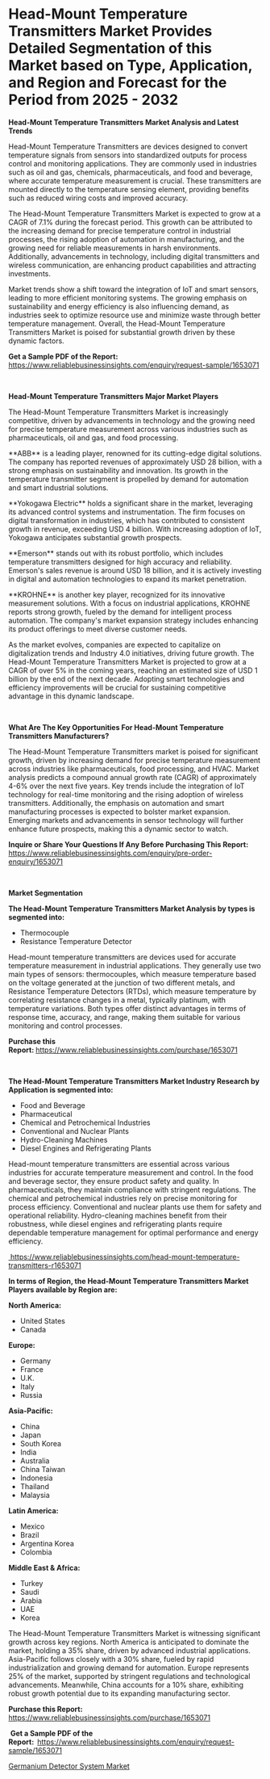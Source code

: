 <p><h1>Head-Mount Temperature Transmitters Market Provides Detailed Segmentation of this Market based on Type, Application, and Region and Forecast for the Period from 2025 - 2032</h1></p><p><strong>Head-Mount Temperature Transmitters Market Analysis and Latest Trends</strong></p>
<p><p>Head-Mount Temperature Transmitters are devices designed to convert temperature signals from sensors into standardized outputs for process control and monitoring applications. They are commonly used in industries such as oil and gas, chemicals, pharmaceuticals, and food and beverage, where accurate temperature measurement is crucial. These transmitters are mounted directly to the temperature sensing element, providing benefits such as reduced wiring costs and improved accuracy.</p><p>The Head-Mount Temperature Transmitters Market is expected to grow at a CAGR of 7.1% during the forecast period. This growth can be attributed to the increasing demand for precise temperature control in industrial processes, the rising adoption of automation in manufacturing, and the growing need for reliable measurements in harsh environments. Additionally, advancements in technology, including digital transmitters and wireless communication, are enhancing product capabilities and attracting investments.</p><p>Market trends show a shift toward the integration of IoT and smart sensors, leading to more efficient monitoring systems. The growing emphasis on sustainability and energy efficiency is also influencing demand, as industries seek to optimize resource use and minimize waste through better temperature management. Overall, the Head-Mount Temperature Transmitters Market is poised for substantial growth driven by these dynamic factors.</p></p>
<p><strong>Get a Sample PDF of the Report:&nbsp;</strong> <a href="https://www.reliablebusinessinsights.com/enquiry/request-sample/1653071?utm_campaign=2317&utm_medium=2&utm_source=Github&utm_content=ia&utm_term=12022025&utm_id=head-mount-temperature-transmitters">https://www.reliablebusinessinsights.com/enquiry/request-sample/1653071</a></p>
<p>&nbsp;</p>
<p><strong>Head-Mount Temperature Transmitters Major Market Players</strong></p>
<p><p>The Head-Mount Temperature Transmitters Market is increasingly competitive, driven by advancements in technology and the growing need for precise temperature measurement across various industries such as pharmaceuticals, oil and gas, and food processing.</p><p>**ABB** is a leading player, renowned for its cutting-edge digital solutions. The company has reported revenues of approximately USD 28 billion, with a strong emphasis on sustainability and innovation. Its growth in the temperature transmitter segment is propelled by demand for automation and smart industrial solutions.</p><p>**Yokogawa Electric** holds a significant share in the market, leveraging its advanced control systems and instrumentation. The firm focuses on digital transformation in industries, which has contributed to consistent growth in revenue, exceeding USD 4 billion. With increasing adoption of IoT, Yokogawa anticipates substantial growth prospects.</p><p>**Emerson** stands out with its robust portfolio, which includes temperature transmitters designed for high accuracy and reliability. Emerson's sales revenue is around USD 18 billion, and it is actively investing in digital and automation technologies to expand its market penetration.</p><p>**KROHNE** is another key player, recognized for its innovative measurement solutions. With a focus on industrial applications, KROHNE reports strong growth, fueled by the demand for intelligent process automation. The company's market expansion strategy includes enhancing its product offerings to meet diverse customer needs.</p><p>As the market evolves, companies are expected to capitalize on digitalization trends and Industry 4.0 initiatives, driving future growth. The Head-Mount Temperature Transmitters Market is projected to grow at a CAGR of over 5% in the coming years, reaching an estimated size of USD 1 billion by the end of the next decade. Adopting smart technologies and efficiency improvements will be crucial for sustaining competitive advantage in this dynamic landscape.</p></p>
<p>&nbsp;</p>
<p><strong>What Are The Key Opportunities For Head-Mount Temperature Transmitters Manufacturers?</strong></p>
<p><p>The Head-Mount Temperature Transmitters market is poised for significant growth, driven by increasing demand for precise temperature measurement across industries like pharmaceuticals, food processing, and HVAC. Market analysis predicts a compound annual growth rate (CAGR) of approximately 4-6% over the next five years. Key trends include the integration of IoT technology for real-time monitoring and the rising adoption of wireless transmitters. Additionally, the emphasis on automation and smart manufacturing processes is expected to bolster market expansion. Emerging markets and advancements in sensor technology will further enhance future prospects, making this a dynamic sector to watch.</p></p>
<p><strong>Inquire or Share Your Questions If Any Before Purchasing This Report:</strong> <a href="https://www.reliablebusinessinsights.com/enquiry/pre-order-enquiry/1653071?utm_campaign=2317&utm_medium=2&utm_source=Github&utm_content=ia&utm_term=12022025&utm_id=head-mount-temperature-transmitters">https://www.reliablebusinessinsights.com/enquiry/pre-order-enquiry/1653071</a></p>
<p>&nbsp;</p>
<p><strong>Market Segmentation</strong></p>
<p><strong>The Head-Mount Temperature Transmitters Market Analysis by types is segmented into:</strong></p>
<p><ul><li>Thermocouple</li><li>Resistance Temperature Detector</li></ul></p>
<p><p>Head-mount temperature transmitters are devices used for accurate temperature measurement in industrial applications. They generally use two main types of sensors: thermocouples, which measure temperature based on the voltage generated at the junction of two different metals, and Resistance Temperature Detectors (RTDs), which measure temperature by correlating resistance changes in a metal, typically platinum, with temperature variations. Both types offer distinct advantages in terms of response time, accuracy, and range, making them suitable for various monitoring and control processes.</p></p>
<p><strong>Purchase this Report:&nbsp;</strong><a href="https://www.reliablebusinessinsights.com/purchase/1653071?utm_campaign=2317&utm_medium=2&utm_source=Github&utm_content=ia&utm_term=12022025&utm_id=head-mount-temperature-transmitters">https://www.reliablebusinessinsights.com/purchase/1653071</a></p>
<p>&nbsp;</p>
<p><strong>The Head-Mount Temperature Transmitters Market Industry Research by Application is segmented into:</strong></p>
<p><ul><li>Food and Beverage</li><li>Pharmaceutical</li><li>Chemical and Petrochemical Industries</li><li>Conventional and Nuclear Plants</li><li>Hydro-Cleaning Machines</li><li>Diesel Engines and Refrigerating Plants</li></ul></p>
<p><p>Head-mount temperature transmitters are essential across various industries for accurate temperature measurement and control. In the food and beverage sector, they ensure product safety and quality. In pharmaceuticals, they maintain compliance with stringent regulations. The chemical and petrochemical industries rely on precise monitoring for process efficiency. Conventional and nuclear plants use them for safety and operational reliability. Hydro-cleaning machines benefit from their robustness, while diesel engines and refrigerating plants require dependable temperature management for optimal performance and energy efficiency.</p></p>
<p><a href="https://www.reliablebusinessinsights.com/head-mount-temperature-transmitters-r1653071?utm_campaign=2317&utm_medium=2&utm_source=Github&utm_content=ia&utm_term=12022025&utm_id=head-mount-temperature-transmitters">&nbsp;https://www.reliablebusinessinsights.com/head-mount-temperature-transmitters-r1653071</a></p>
<p><strong>In terms of Region, the Head-Mount Temperature Transmitters Market Players available by Region are:</strong></p>
<p>
    <p> <strong> North America: </strong>
        <ul>
            <li>United States</li>
            <li>Canada</li>
        </ul>
        </p> 
    <p> <strong> Europe: </strong>
        <ul>
            <li>Germany</li>
            <li>France</li>
            <li>U.K.</li>
            <li>Italy</li>
            <li>Russia</li>
        </ul>
        </p> 
    <p> <strong> Asia-Pacific: </strong>
        <ul>
            <li>China</li>
            <li>Japan</li>
            <li>South Korea</li>
            <li>India</li>
            <li>Australia</li>
            <li>China Taiwan</li>
            <li>Indonesia</li>
            <li>Thailand</li>
            <li>Malaysia</li>
        </ul>
        </p> 
    <p> <strong> Latin America: </strong>
        <ul>
            <li>Mexico</li>
            <li>Brazil</li>
            <li>Argentina Korea</li>
            <li>Colombia</li>
        </ul>
        </p> 
    <p> <strong> Middle East & Africa: </strong>
        <ul>
            <li>Turkey</li>
            <li>Saudi</li>
            <li>Arabia</li>
            <li>UAE</li>
            <li>Korea</li>
        </ul>
    </p>
    </p>
<p><p>The Head-Mount Temperature Transmitters Market is witnessing significant growth across key regions. North America is anticipated to dominate the market, holding a 35% share, driven by advanced industrial applications. Asia-Pacific follows closely with a 30% share, fueled by rapid industrialization and growing demand for automation. Europe represents 25% of the market, supported by stringent regulations and technological advancements. Meanwhile, China accounts for a 10% share, exhibiting robust growth potential due to its expanding manufacturing sector.</p></p>
<p><strong>Purchase this Report: </strong><a href="https://www.reliablebusinessinsights.com/purchase/1653071?utm_campaign=2317&utm_medium=2&utm_source=Github&utm_content=ia&utm_term=12022025&utm_id=head-mount-temperature-transmitters">https://www.reliablebusinessinsights.com/purchase/1653071</a></p>
<p>&nbsp;<strong>Get a Sample PDF of the Report:&nbsp;&nbsp;</strong><a href="https://www.reliablebusinessinsights.com/enquiry/request-sample/1653071?utm_campaign=2317&utm_medium=2&utm_source=Github&utm_content=ia&utm_term=12022025&utm_id=head-mount-temperature-transmitters">https://www.reliablebusinessinsights.com/enquiry/request-sample/1653071</a></p>
<p><strong></strong></p>
<p><p><a href="https://github.com/osbornrdaflalo/Market-Research-Report-List-1/blob/main/germanium-detector-system-market.md?utm_campaign=2317&utm_medium=2&utm_source=Github&utm_content=ia&utm_term=12022025&utm_id=head-mount-temperature-transmitters">Germanium Detector System Market</a></p></p>